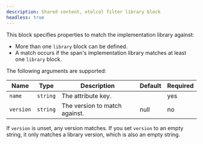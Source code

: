 ```yaml
---
description: Shared content, otelcol filter library block
headless: true
---
```


This block specifies properties to match the implementation library against:

* More than one `library` block can be defined.
* A match occurs if the span's implementation library matches at least one `library` block.

The following arguments are supported:

| Name      | Type     | Description                   | Default | Required |
| --------- | -------- | ----------------------------- | ------- | -------- |
| `name`    | `string` | The attribute key.            |         | yes      |
| `version` | `string` | The version to match against. | null    | no       |

If `version` is unset, any version matches.
If you set `version` to an empty string, it only matches a library version, which is also an empty string.
